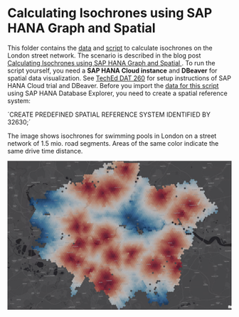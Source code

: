 # Calculating Isochrones using SAP HANA Graph and Spatial
This folder contains the [data](data/) and [script](script/2020Q4_Isochrones_pub.sql) to calculate isochrones on the London street network.
The scenario is described in the blog post [Calculating Isochrones using SAP HANA Graph and Spatial ](https://blogs.sap.com/2021/01/05/calculating-isochrones-using-sap-hana-graph-and-spatial/).
To run the script yourself, you need a **SAP HANA Cloud instance** and **DBeaver** for spatial data visualization. See [TechEd DAT 260](https://github.com/SAP-samples/teched2020-DAT260/tree/main/exercises/ex0) for setup instructions of SAP HANA Cloud trial and DBeaver.
Before you import the [data for this script](data/) using SAP HANA Database Explorer, you need to create a spatial reference system:

´CREATE PREDEFINED SPATIAL REFERENCE SYSTEM IDENTIFIED BY 32630;´

The image shows isochrones for swimming pools in London on a street network of 1.5 mio. road segments. Areas of the same color indicate the same drive time distance.

![](images/4_Isochrones.png)
